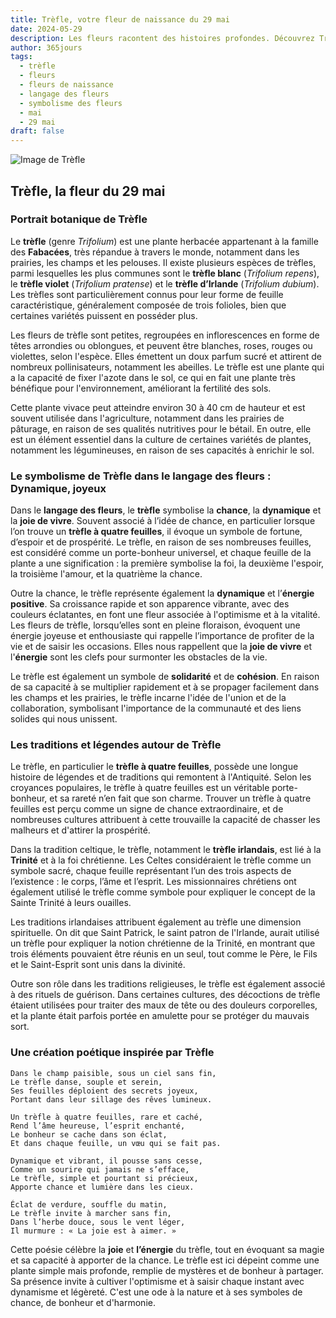 ```yaml
---
title: Trèfle, votre fleur de naissance du 29 mai
date: 2024-05-29
description: Les fleurs racontent des histoires profondes. Découvrez Trèfle, votre fleur de naissance du 29 mai, ses symboles et récits fascinants. Plongez dans sa signification et son langage unique dans l'art floral.
author: 365jours
tags:
  - trèfle
  - fleurs
  - fleurs de naissance
  - langage des fleurs
  - symbolisme des fleurs
  - mai
  - 29 mai
draft: false
---
```


![Image de Trèfle](https://cdn.pixabay.com/photo/2018/09/03/09/02/clover-3650704_640.jpg#center)


## Trèfle, la fleur du 29 mai

### Portrait botanique de Trèfle

Le **trèfle** (genre _Trifolium_) est une plante herbacée appartenant à la famille des **Fabacées**, très répandue à travers le monde, notamment dans les prairies, les champs et les pelouses. Il existe plusieurs espèces de trèfles, parmi lesquelles les plus communes sont le **trèfle blanc** (_Trifolium repens_), le **trèfle violet** (_Trifolium pratense_) et le **trèfle d’Irlande** (_Trifolium dubium_). Les trèfles sont particulièrement connus pour leur forme de feuille caractéristique, généralement composée de trois folioles, bien que certaines variétés puissent en posséder plus.

Les fleurs de trèfle sont petites, regroupées en inflorescences en forme de têtes arrondies ou oblongues, et peuvent être blanches, roses, rouges ou violettes, selon l'espèce. Elles émettent un doux parfum sucré et attirent de nombreux pollinisateurs, notamment les abeilles. Le trèfle est une plante qui a la capacité de fixer l'azote dans le sol, ce qui en fait une plante très bénéfique pour l'environnement, améliorant la fertilité des sols.

Cette plante vivace peut atteindre environ 30 à 40 cm de hauteur et est souvent utilisée dans l'agriculture, notamment dans les prairies de pâturage, en raison de ses qualités nutritives pour le bétail. En outre, elle est un élément essentiel dans la culture de certaines variétés de plantes, notamment les légumineuses, en raison de ses capacités à enrichir le sol.

### Le symbolisme de Trèfle dans le langage des fleurs : Dynamique, joyeux

Dans le **langage des fleurs**, le **trèfle** symbolise la **chance**, la **dynamique** et la **joie de vivre**. Souvent associé à l’idée de chance, en particulier lorsque l’on trouve un **trèfle à quatre feuilles**, il évoque un symbole de fortune, d’espoir et de prospérité. Le trèfle, en raison de ses nombreuses feuilles, est considéré comme un porte-bonheur universel, et chaque feuille de la plante a une signification : la première symbolise la foi, la deuxième l'espoir, la troisième l'amour, et la quatrième la chance.

Outre la chance, le trèfle représente également la **dynamique** et l’**énergie positive**. Sa croissance rapide et son apparence vibrante, avec des couleurs éclatantes, en font une fleur associée à l'optimisme et à la vitalité. Les fleurs de trèfle, lorsqu’elles sont en pleine floraison, évoquent une énergie joyeuse et enthousiaste qui rappelle l’importance de profiter de la vie et de saisir les occasions. Elles nous rappellent que la **joie de vivre** et l'**énergie** sont les clefs pour surmonter les obstacles de la vie.

Le trèfle est également un symbole de **solidarité** et de **cohésion**. En raison de sa capacité à se multiplier rapidement et à se propager facilement dans les champs et les prairies, le trèfle incarne l'idée de l'union et de la collaboration, symbolisant l'importance de la communauté et des liens solides qui nous unissent.

### Les traditions et légendes autour de Trèfle

Le trèfle, en particulier le **trèfle à quatre feuilles**, possède une longue histoire de légendes et de traditions qui remontent à l'Antiquité. Selon les croyances populaires, le trèfle à quatre feuilles est un véritable porte-bonheur, et sa rareté n’en fait que son charme. Trouver un trèfle à quatre feuilles est perçu comme un signe de chance extraordinaire, et de nombreuses cultures attribuent à cette trouvaille la capacité de chasser les malheurs et d'attirer la prospérité.

Dans la tradition celtique, le trèfle, notamment le **trèfle irlandais**, est lié à la **Trinité** et à la foi chrétienne. Les Celtes considéraient le trèfle comme un symbole sacré, chaque feuille représentant l’un des trois aspects de l’existence : le corps, l’âme et l’esprit. Les missionnaires chrétiens ont également utilisé le trèfle comme symbole pour expliquer le concept de la Sainte Trinité à leurs ouailles.

Les traditions irlandaises attribuent également au trèfle une dimension spirituelle. On dit que Saint Patrick, le saint patron de l'Irlande, aurait utilisé un trèfle pour expliquer la notion chrétienne de la Trinité, en montrant que trois éléments pouvaient être réunis en un seul, tout comme le Père, le Fils et le Saint-Esprit sont unis dans la divinité.

Outre son rôle dans les traditions religieuses, le trèfle est également associé à des rituels de guérison. Dans certaines cultures, des décoctions de trèfle étaient utilisées pour traiter des maux de tête ou des douleurs corporelles, et la plante était parfois portée en amulette pour se protéger du mauvais sort.

### Une création poétique inspirée par Trèfle

```
Dans le champ paisible, sous un ciel sans fin,
Le trèfle danse, souple et serein,
Ses feuilles déploient des secrets joyeux,
Portant dans leur sillage des rêves lumineux.

Un trèfle à quatre feuilles, rare et caché,
Rend l’âme heureuse, l’esprit enchanté,
Le bonheur se cache dans son éclat,
Et dans chaque feuille, un vœu qui se fait pas.

Dynamique et vibrant, il pousse sans cesse,
Comme un sourire qui jamais ne s’efface,
Le trèfle, simple et pourtant si précieux,
Apporte chance et lumière dans les cieux.

Éclat de verdure, souffle du matin,
Le trèfle invite à marcher sans fin,
Dans l’herbe douce, sous le vent léger,
Il murmure : « La joie est à aimer. »
```

Cette poésie célèbre la **joie** et **l’énergie** du trèfle, tout en évoquant sa magie et sa capacité à apporter de la chance. Le trèfle est ici dépeint comme une plante simple mais profonde, remplie de mystères et de bonheur à partager. Sa présence invite à cultiver l'optimisme et à saisir chaque instant avec dynamisme et légèreté. C'est une ode à la nature et à ses symboles de chance, de bonheur et d'harmonie.

